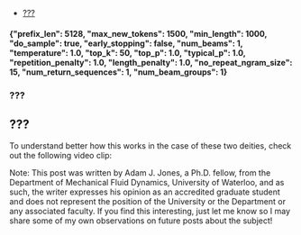 - [???](#)


#### {"prefix_len": 5128, "max_new_tokens": 1500, "min_length": 1000, "do_sample": true, "early_stopping": false, "num_beams": 1, "temperature": 1.0, "top_k": 50, "top_p": 1.0, "typical_p": 1.0, "repetition_penalty": 1.0, "length_penalty": 1.0, "no_repeat_ngram_size": 15, "num_return_sequences": 1, "num_beam_groups": 1}
### ???
## ???

 To understand better how this works in the case of these two deities, check out the following video clip:

Note: This post was written by Adam J. Jones, a Ph.D. fellow, from the Department of Mechanical Fluid Dynamics, University of Waterloo, and as such, the writer expresses his opinion as an accredited graduate student and does not represent the position of the University or the Department or any associated faculty. If you find this interesting, just let me know so I may share some of my own observations on future posts about the subject!